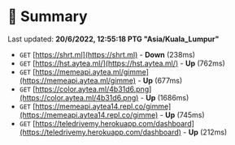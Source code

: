 # 📖 Summary
Last updated: **20/6/2022, 12:55:18 PTG "Asia/Kuala_Lumpur"**

- `GET` [https://shrt.ml](https://shrt.ml) - **Down** (238ms)
- `GET` [https://hst.aytea.ml/](https://hst.aytea.ml/) - **Up** (762ms)
- `GET` [https://memeapi.aytea.ml/gimme](https://memeapi.aytea.ml/gimme) - **Up** (677ms)
- `GET` [https://color.aytea.ml/4b31d6.png](https://color.aytea.ml/4b31d6.png) - **Up** (1686ms)
- `GET` [https://memeapi.aytea14.repl.co/gimme](https://memeapi.aytea14.repl.co/gimme) - **Up** (745ms)
- `GET` [https://teledrivemy.herokuapp.com/dashboard](https://teledrivemy.herokuapp.com/dashboard) - **Up** (212ms)
